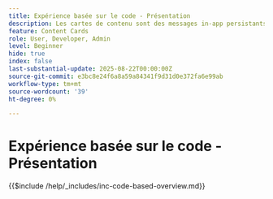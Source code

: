 ```yaml
---
title: Expérience basée sur le code - Présentation
description: Les cartes de contenu sont des messages in-app persistants qui résident dans une boîte de réception dédiée ou dans un flux de votre application. Elles sont idéales pour diffuser du contenu non urgent, informatif ou promotionnel qui bénéficie d’une visibilité au fil du temps.
feature: Content Cards
role: User, Developer, Admin
level: Beginner
hide: true
index: false
last-substantial-update: 2025-08-22T00:00:00Z
source-git-commit: e3bc8e24f6a8a59a84341f9d31d0e372fa6e99ab
workflow-type: tm+mt
source-wordcount: '39'
ht-degree: 0%

---
```



# Expérience basée sur le code - Présentation

{{$include /help/_includes/inc-code-based-overview.md}}
